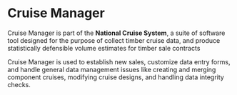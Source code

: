 Cruise Manager
==========
Cruise Manager is part of the **National Cruise System**, a suite of software tool designed for the purpose of collect timber cruise data, and produce statistically defensible volume estimates for timber sale contracts

Cruise Manager is used to establish new sales, customize data entry forms, and handle general data management issues like creating and merging component cruises, modifying cruise designs, and handling data integrity checks.
